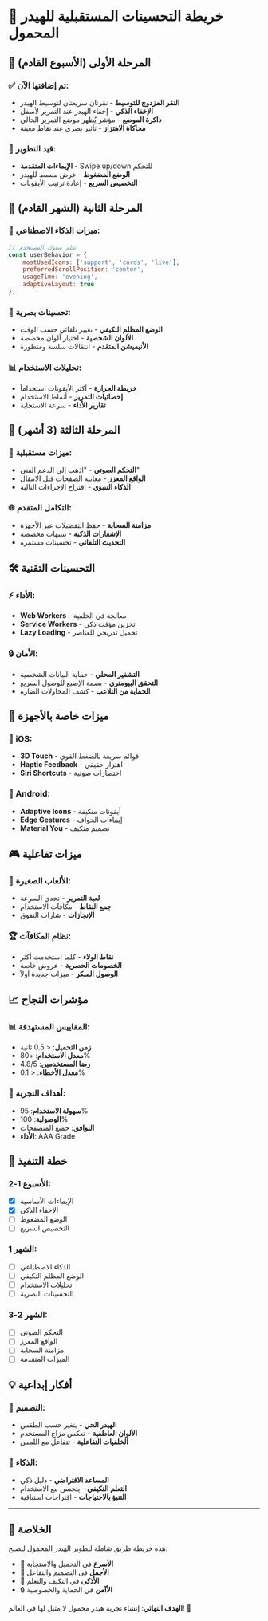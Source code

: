 # 🚀 خريطة التحسينات المستقبلية للهيدر المحمول

## 📅 المرحلة الأولى (الأسبوع القادم)

### ✅ تم إضافتها الآن:
- **النقر المزدوج للتوسيط** - نقرتان سريعتان لتوسيط الهيدر
- **الإخفاء الذكي** - إخفاء الهيدر عند التمرير لأسفل
- **ذاكرة الموضع** - مؤشر يُظهر موضع التمرير الحالي
- **محاكاة الاهتزاز** - تأثير بصري عند نقاط معينة

### 🔄 قيد التطوير:
- **الإيماءات المتقدمة** - Swipe up/down للتحكم
- **الوضع المضغوط** - عرض مبسط للهيدر
- **التخصيص السريع** - إعادة ترتيب الأيقونات

## 📅 المرحلة الثانية (الشهر القادم)

### 🎯 ميزات الذكاء الاصطناعي:
```javascript
// تعلم سلوك المستخدم
const userBehavior = {
    mostUsedIcons: ['support', 'cards', 'live'],
    preferredScrollPosition: 'center',
    usageTime: 'evening',
    adaptiveLayout: true
};
```

### 🎨 تحسينات بصرية:
- **الوضع المظلم التكيفي** - تغيير تلقائي حسب الوقت
- **الألوان الشخصية** - اختيار ألوان مخصصة
- **الأنيميشن المتقدم** - انتقالات سلسة ومتطورة

### 📊 تحليلات الاستخدام:
- **خريطة الحرارة** - أكثر الأيقونات استخداماً
- **إحصائيات التمرير** - أنماط الاستخدام
- **تقارير الأداء** - سرعة الاستجابة

## 📅 المرحلة الثالثة (3 أشهر)

### 🔮 ميزات مستقبلية:
- **التحكم الصوتي** - "اذهب إلى الدعم الفني"
- **الواقع المعزز** - معاينة الصفحات قبل الانتقال
- **الذكاء التنبؤي** - اقتراح الإجراءات التالية

### 🌐 التكامل المتقدم:
- **مزامنة السحابة** - حفظ التفضيلات عبر الأجهزة
- **الإشعارات الذكية** - تنبيهات مخصصة
- **التحديث التلقائي** - تحسينات مستمرة

## 🛠️ التحسينات التقنية

### ⚡ الأداء:
- **Web Workers** - معالجة في الخلفية
- **Service Workers** - تخزين مؤقت ذكي
- **Lazy Loading** - تحميل تدريجي للعناصر

### 🔒 الأمان:
- **التشفير المحلي** - حماية البيانات الشخصية
- **التحقق البيومتري** - بصمة الإصبع للوصول السريع
- **الحماية من التلاعب** - كشف المحاولات الضارة

## 📱 ميزات خاصة بالأجهزة

### 📲 iOS:
- **3D Touch** - قوائم سريعة بالضغط القوي
- **Haptic Feedback** - اهتزاز حقيقي
- **Siri Shortcuts** - اختصارات صوتية

### 🤖 Android:
- **Adaptive Icons** - أيقونات متكيفة
- **Edge Gestures** - إيماءات الحواف
- **Material You** - تصميم متكيف

## 🎮 ميزات تفاعلية

### 🎯 الألعاب الصغيرة:
- **لعبة التمرير** - تحدي السرعة
- **جمع النقاط** - مكافآت الاستخدام
- **الإنجازات** - شارات التفوق

### 🏆 نظام المكافآت:
- **نقاط الولاء** - كلما استخدمت أكثر
- **الخصومات الحصرية** - عروض خاصة
- **الوصول المبكر** - ميزات جديدة أولاً

## 📈 مؤشرات النجاح

### 📊 المقاييس المستهدفة:
- **زمن التحميل**: < 0.5 ثانية
- **معدل الاستخدام**: +80%
- **رضا المستخدمين**: 4.8/5
- **معدل الأخطاء**: < 0.1%

### 🎯 أهداف التجربة:
- **سهولة الاستخدام**: 95%
- **الوصولية**: 100%
- **التوافق**: جميع المتصفحات
- **الأداء**: AAA Grade

## 🔧 خطة التنفيذ

### الأسبوع 1-2:
- [x] الإيماءات الأساسية
- [x] الإخفاء الذكي
- [ ] الوضع المضغوط
- [ ] التخصيص السريع

### الشهر 1:
- [ ] الذكاء الاصطناعي
- [ ] الوضع المظلم التكيفي
- [ ] تحليلات الاستخدام
- [ ] التحسينات البصرية

### الشهر 2-3:
- [ ] التحكم الصوتي
- [ ] الواقع المعزز
- [ ] مزامنة السحابة
- [ ] الميزات المتقدمة

## 💡 أفكار إبداعية

### 🎨 التصميم:
- **الهيدر الحي** - يتغير حسب الطقس
- **الألوان العاطفية** - تعكس مزاج المستخدم
- **الخلفيات التفاعلية** - تتفاعل مع اللمس

### 🤖 الذكاء:
- **المساعد الافتراضي** - دليل ذكي
- **التعلم التكيفي** - يتحسن مع الاستخدام
- **التنبؤ بالاحتياجات** - اقتراحات استباقية

---

## 🎯 الخلاصة

هذه خريطة طريق شاملة لتطوير الهيدر المحمول ليصبح:
- 🚀 **الأسرع** في التحميل والاستجابة
- 🎨 **الأجمل** في التصميم والتفاعل
- 🧠 **الأذكى** في التكيف والتعلم
- 🔒 **الأآمن** في الحماية والخصوصية

**الهدف النهائي**: إنشاء تجربة هيدر محمول لا مثيل لها في العالم! 🌟
